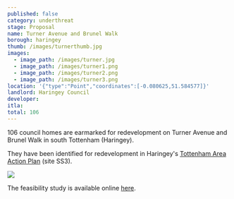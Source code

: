 ```yaml
---
published: false
category: underthreat
stage: Proposal
name: Turner Avenue and Brunel Walk 
borough: haringey
thumb: /images/turnerthumb.jpg
images:
  - image_path: /images/turner.jpg
  - image_path: /images/turner1.png
  - image_path: /images/turner2.png
  - image_path: /images/turner3.png
location: '{"type":"Point","coordinates":[-0.080625,51.584577]}'
landlord: Haringey Council
developer:
itla:
total: 106
---
```

106 council homes are earmarked for redevelopment on Turner Avenue and Brunel Walk in south Tottenham (Haringey).

They have been identified for redevelopment in Haringey's [Tottenham Area Action Plan](https://www.haringey.gov.uk/sites/haringeygovuk/files/final_haringey_tottenham_aap_dtp_online.pdf) (site SS3). 

<img src="/images/turner3.png" class="img-fluid rounded img-thumbnail">

The feasibility study is available online [here](https://www.whatdotheyknow.com/request/490475/response/1185879/attach/5/Turner%20Ave%20Brunel%20Walk%2015%20358%20OAD01%20P3.pdf).
